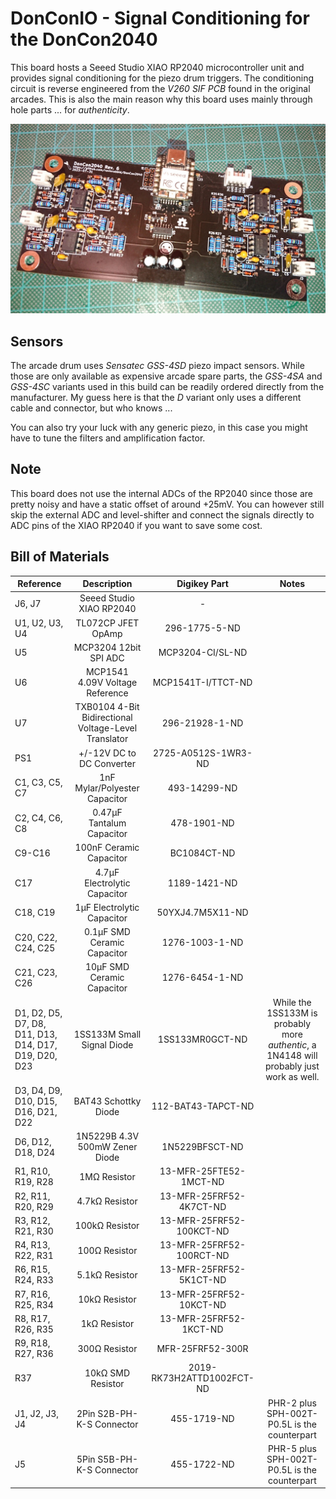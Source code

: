 # DonConIO - Signal Conditioning for the DonCon2040

This board hosts a Seeed Studio XIAO RP2040 microcontroller unit and provides signal conditioning for the piezo drum triggers. The conditioning circuit is reverse engineered from the *V260 SIF PCB* found in the original arcades. This is also the main reason why this board uses mainly through hole parts ... for *authenticity*.

![DonConIO PCB](board.jpg)

## Sensors

The arcade drum uses *Sensatec GSS-4SD* piezo impact sensors. While those are only available as expensive arcade spare parts, the *GSS-4SA* and *GSS-4SC* variants used in this build can be readily ordered directly from the manufacturer. My guess here is that the *D* variant only uses a different cable and connector, but who knows ...

You can also try your luck with any generic piezo, in this case you might have to tune the filters and amplification factor.

## Note

This board does not use the internal ADCs of the RP2040 since those are pretty noisy and have a static offset of around +25mV. You can however still skip the external ADC and level-shifter and connect the signals directly to ADC pins of the XIAO RP2040 if you want to save some cost.

## Bill of Materials

| **Reference**                                         |                   **Description**                    |     **Digikey Part**      |                                         **Notes**                                         |
| ----------------------------------------------------- | :--------------------------------------------------: | :-----------------------: | :---------------------------------------------------------------------------------------: |
| J6, J7                                                |               Seeed Studio XIAO RP2040               |             -             |                                                                                           |
| U1, U2, U3, U4                                        |                  TL072CP JFET OpAmp                  |       296-1775-5-ND       |                                                                                           |
| U5                                                    |                MCP3204 12bit SPI ADC                 |     MCP3204-CI/SL-ND      |                                                                                           |
| U6                                                    |           MCP1541 4.09V Voltage Reference            |    MCP1541T-I/TTCT-ND     |                                                                                           |
| U7                                                    | TXB0104 4-Bit Bidirectional Voltage-Level Translator |      296-21928-1-ND       |                                                                                           |
| PS1                                                   |              +/-12V DC to DC Converter               |    2725-A0512S-1WR3-ND    |                                                                                           |
| C1, C3, C5, C7                                        |            1nF Mylar/Polyester Capacitor             |       493-14299-ND        |                                                                                           |
| C2, C4, C6, C8                                        |              0.47µF Tantalum Capacitor               |        478-1901-ND        |                                                                                           |
| C9-C16                                                |               100nF Ceramic Capacitor                |        BC1084CT-ND        |                                                                                           |
| C17                                                   |             4.7µF Electrolytic Capacitor             |       1189-1421-ND        |                                                                                           |
| C18, C19                                              |              1µF Electrolytic Capacitor              |     50YXJ4.7M5X11-ND      |                                                                                           |
| C20, C22, C24, C25                                    |             0.1µF SMD Ceramic Capacitor              |      1276-1003-1-ND       |                                                                                           |
| C21, C23, C26                                         |              10µF SMD Ceramic Capacitor              |      1276-6454-1-ND       |                                                                                           |
| D1, D2, D5, D7, D8, D11, D13, D14, D17, D19, D20, D23 |              1SS133M Small Signal Diode              |      1SS133MR0GCT-ND      | While the 1SS133M is probably more *authentic*, a 1N4148 will probably just work as well. |
| D3, D4, D9, D10, D15, D16, D21, D22                   |                 BAT43 Schottky Diode                 |    112-BAT43-TAPCT-ND     |                                                                                           |
| D6, D12, D18, D24                                     |            1N5229B 4.3V 500mW Zener Diode            |      1N5229BFSCT-ND       |                                                                                           |
| R1, R10, R19, R28                                     |                     1MΩ Resistor                     |  13-MFR-25FTE52-1MCT-ND   |                                                                                           |
| R2, R11, R20, R29                                     |                    4.7kΩ Resistor                    |  13-MFR-25FRF52-4K7CT-ND  |                                                                                           |
| R3, R12, R21, R30                                     |                    100kΩ Resistor                    | 13-MFR-25FRF52-100KCT-ND  |                                                                                           |
| R4, R13, R22, R31                                     |                    100Ω Resistor                     | 13-MFR-25FRF52-100RCT-ND  |                                                                                           |
| R6, R15, R24, R33                                     |                    5.1kΩ Resistor                    |  13-MFR-25FRF52-5K1CT-ND  |                                                                                           |
| R7, R16, R25, R34                                     |                    10kΩ Resistor                     |  13-MFR-25FRF52-10KCT-ND  |
| R8, R17, R26, R35                                     |                     1kΩ Resistor                     |  13-MFR-25FRF52-1KCT-ND   |
| R9, R18, R27, R36                                     |                    300Ω Resistor                     |     MFR-25FRF52-300R      |
| R37                                                   |                  10kΩ SMD Resistor                   | 2019-RK73H2ATTD1002FCT-ND |                                                                                           |
| J1, J2, J3, J4                                        |              2Pin S2B-PH-K-S Connector               |        455-1719-ND        |                       PHR-2 plus SPH-002T-P0.5L is the counterpart                        |
| J5                                                    |              5Pin S5B-PH-K-S Connector               |        455-1722-ND        |                       PHR-5 plus SPH-002T-P0.5L is the counterpart                        |
